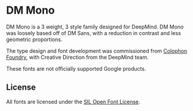 # DM Mono

DM Mono is a 3 weight, 3 style family designed for DeepMind.
DM Mono was loosely based off of DM Sans, with a reduction in contrast and less geometric proportions.

The type design and font development was commissioned from [Colophon Foundry](https://www.colophon-foundry.org), with Creative Direction from the DeepMind team.

These fonts are not officially supported Google products.

## License

All fonts are licensed under the [SIL Open Font License](https://scripts.sil.org/ofl).
